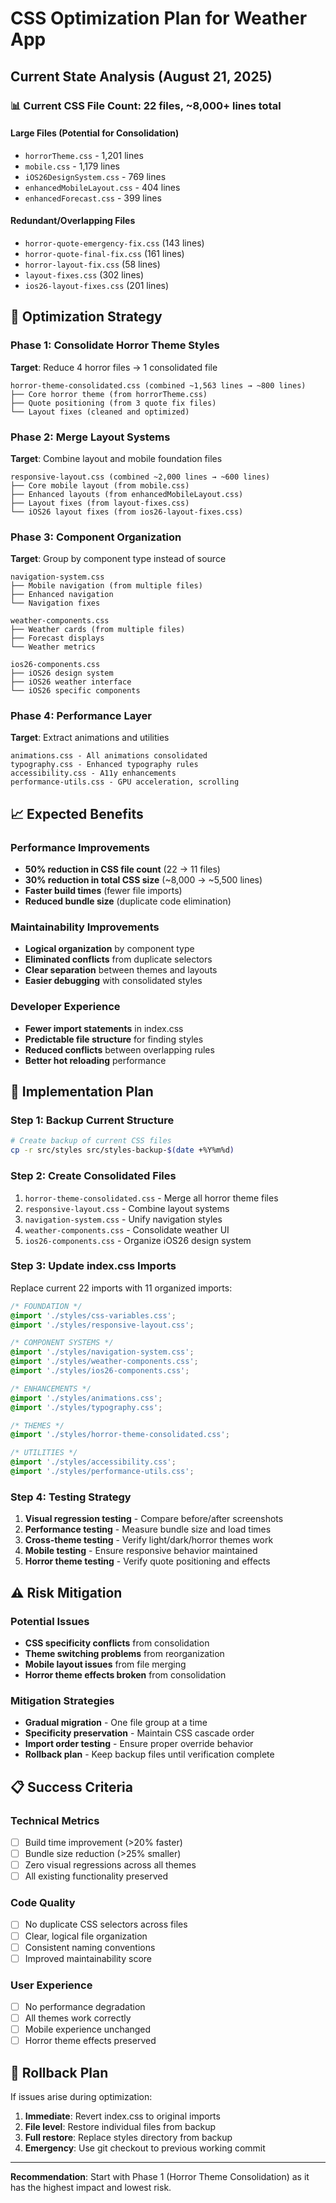 # CSS Optimization Plan for Weather App

## Current State Analysis (August 21, 2025)

### 📊 Current CSS File Count: 22 files, ~8,000+ lines total

#### Large Files (Potential for Consolidation)

- `horrorTheme.css` - 1,201 lines
- `mobile.css` - 1,179 lines
- `iOS26DesignSystem.css` - 769 lines
- `enhancedMobileLayout.css` - 404 lines
- `enhancedForecast.css` - 399 lines

#### Redundant/Overlapping Files

- `horror-quote-emergency-fix.css` (143 lines)
- `horror-quote-final-fix.css` (161 lines)
- `horror-layout-fix.css` (58 lines)
- `layout-fixes.css` (302 lines)
- `ios26-layout-fixes.css` (201 lines)

## 🎯 Optimization Strategy

### Phase 1: Consolidate Horror Theme Styles

**Target**: Reduce 4 horror files → 1 consolidated file

```text
horror-theme-consolidated.css (combined ~1,563 lines → ~800 lines)
├── Core horror theme (from horrorTheme.css)
├── Quote positioning (from 3 quote fix files)
└── Layout fixes (cleaned and optimized)
```

### Phase 2: Merge Layout Systems

**Target**: Combine layout and mobile foundation files

```text
responsive-layout.css (combined ~2,000 lines → ~600 lines)
├── Core mobile layout (from mobile.css)
├── Enhanced layouts (from enhancedMobileLayout.css)
├── Layout fixes (from layout-fixes.css)
└── iOS26 layout fixes (from ios26-layout-fixes.css)
```

### Phase 3: Component Organization

**Target**: Group by component type instead of source

```text
navigation-system.css
├── Mobile navigation (from multiple files)
├── Enhanced navigation
└── Navigation fixes

weather-components.css
├── Weather cards (from multiple files)
├── Forecast displays
└── Weather metrics

ios26-components.css
├── iOS26 design system
├── iOS26 weather interface
└── iOS26 specific components
```

### Phase 4: Performance Layer

**Target**: Extract animations and utilities

```text
animations.css - All animations consolidated
typography.css - Enhanced typography rules
accessibility.css - A11y enhancements
performance-utils.css - GPU acceleration, scrolling
```

## 📈 Expected Benefits

### Performance Improvements

- **50% reduction in CSS file count** (22 → 11 files)
- **30% reduction in total CSS size** (~8,000 → ~5,500 lines)
- **Faster build times** (fewer file imports)
- **Reduced bundle size** (duplicate code elimination)

### Maintainability Improvements

- **Logical organization** by component type
- **Eliminated conflicts** from duplicate selectors
- **Clear separation** between themes and layouts
- **Easier debugging** with consolidated styles

### Developer Experience

- **Fewer import statements** in index.css
- **Predictable file structure** for finding styles
- **Reduced conflicts** between overlapping rules
- **Better hot reloading** performance

## 🚀 Implementation Plan

### Step 1: Backup Current Structure

```bash
# Create backup of current CSS files
cp -r src/styles src/styles-backup-$(date +%Y%m%d)
```

### Step 2: Create Consolidated Files

1. `horror-theme-consolidated.css` - Merge all horror theme files
2. `responsive-layout.css` - Combine layout systems
3. `navigation-system.css` - Unify navigation styles
4. `weather-components.css` - Consolidate weather UI
5. `ios26-components.css` - Organize iOS26 design system

### Step 3: Update index.css Imports

Replace current 22 imports with 11 organized imports:

```css
/* FOUNDATION */
@import './styles/css-variables.css';
@import './styles/responsive-layout.css';

/* COMPONENT SYSTEMS */
@import './styles/navigation-system.css';
@import './styles/weather-components.css';
@import './styles/ios26-components.css';

/* ENHANCEMENTS */
@import './styles/animations.css';
@import './styles/typography.css';

/* THEMES */
@import './styles/horror-theme-consolidated.css';

/* UTILITIES */
@import './styles/accessibility.css';
@import './styles/performance-utils.css';
```

### Step 4: Testing Strategy

1. **Visual regression testing** - Compare before/after screenshots
2. **Performance testing** - Measure bundle size and load times
3. **Cross-theme testing** - Verify light/dark/horror themes work
4. **Mobile testing** - Ensure responsive behavior maintained
5. **Horror theme testing** - Verify quote positioning and effects

## ⚠️ Risk Mitigation

### Potential Issues

- **CSS specificity conflicts** from consolidation
- **Theme switching problems** from reorganization
- **Mobile layout issues** from file merging
- **Horror theme effects broken** from consolidation

### Mitigation Strategies

- **Gradual migration** - One file group at a time
- **Specificity preservation** - Maintain CSS cascade order
- **Import order testing** - Ensure proper override behavior
- **Rollback plan** - Keep backup files until verification complete

## 📋 Success Criteria

### Technical Metrics

- [ ] Build time improvement (>20% faster)
- [ ] Bundle size reduction (>25% smaller)
- [ ] Zero visual regressions across all themes
- [ ] All existing functionality preserved

### Code Quality

- [ ] No duplicate CSS selectors across files
- [ ] Clear, logical file organization
- [ ] Consistent naming conventions
- [ ] Improved maintainability score

### User Experience

- [ ] No performance degradation
- [ ] All themes work correctly
- [ ] Mobile experience unchanged
- [ ] Horror theme effects preserved

## 🔄 Rollback Plan

If issues arise during optimization:

1. **Immediate**: Revert index.css to original imports
2. **File level**: Restore individual files from backup
3. **Full restore**: Replace styles directory from backup
4. **Emergency**: Use git checkout to previous working commit

---

**Recommendation**: Start with Phase 1 (Horror Theme Consolidation) as it has the highest impact and
lowest risk.

